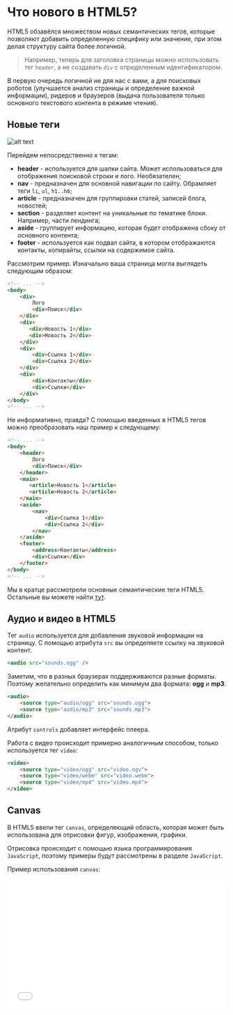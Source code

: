 # Что нового в HTML5?

HTML5 обзавёлся множеством новых семантических тегов, которые позволяют добавить определенную специфику или значение, при этом делая структуру сайта более логичной.

> Например, теперь для заголовка страницы можно использовать тег `header`, а не создавать `div` с определенным идентификатором.

В первую очередь логичной не для нас с вами, а для поисковых роботов (улучшается анализ страницы и определение важной информации), ридеров и браузеров (выдача пользователя только основного текстового контента в режиме чтения).

## Новые теги

![alt text](https://user-images.githubusercontent.com/4215285/53297629-2615e480-3832-11e9-90b2-596dc4c795e4.jpeg)

Перейдем непосредственно к тегам:
- **header** - используется для шапки сайта. Может использоваться для отображения поисковой строки и лого. Необязателен;
- **nav** - предназначен для основной навигации по сайту. Обрамляет теги `li`, `ul`, `h1..h6`;
- **article** - предназначен для группировки статей, записей блога, новостей;
- **section** - разделяет контент на уникальные по тематике блоки. Например, части лендинга;
- **aside** - группирует информацию, которая будет отображена сбоку от основного контента;
- **footer** - используется как подвал сайта, в котором отображаются контакты, копирайты, ссылки на содержимое сайта.

Рассмотрим пример. Изначально ваша страница могла выглядеть следующим образом:

```html
<!-- ... -->
<body>
    <div>
        Лого
        <div>Поиск</div>
    </div>
    <div>
       <div>Новость 1</div> 
       <div>Новость 2</div> 
    </div>
    <div>
        <div>Ссылка 1</div>
        <div>Ссылка 2</div>
    </div>
    <div>
        <div>Контакты</div>
        <div>Ссылки</div>
    </div>
</body>
<!-- ... -->
```

Не информативно, правда? С помощью введенных в HTML5 тегов можно преобразовать наш пример к следующему:

```html
<!-- ... -->
<body>
    <header>
        Лого
        <div>Поиск</div>
    </header>
    <main>
       <article>Новость 1</article>
       <article>Новость 2</article>
    </main>
    <aside>
        <nav>
            <div>Ссылка 1</div>
            <div>Ссылка 2</div>
        </nav>
    </aside>
    <footer>
        <address>Контакты</address>
        <div>Ссылки</div>
    </footer>
</body>
<!-- ... -->
```

Мы в кратце рассмотрели основные семантические теги HTML5. Остальные вы можете найти [тут](https://html5book.ru/html5-semantic-elements/).

## Аудио и видео в HTML5

Тег `audio` используется для добавления звуковой информации на страницу. С помощью атрибута `src` вы определяете ссылку на звуковой контент.

```html
<audio src="sounds.ogg" />
```

Заметим, что в разных браузерах поддерживаются разные форматы. Поэтому желательно определить как минимум два формата: **ogg** и **mp3**.

```html
<audio>
    <source type="audio/ogg" src="sounds.ogg">
    <source type="audio/mp3" src="sounds.mp3">
</audio>
```

Атрибут `controls` добавляет интерфейс плеера.

Работа с видео происходит примерно аналогичным способом, только используется тег `video`:

```html
<video>
    <source type="video/ogg" src="video.ogv">
    <source type="video/webm" src="video.webm">
    <source type="video/mp4" src="video.mp4">
</video>
```

## Canvas

В HTML5 ввели тег `canvas`, определяющий область, которая может быть использована для отрисовки фигур, изображения, графики.

Отрисовка происходит с помощью языка программирования `JavaScript`, поэтому примеры будут рассмотрены в разделе `JavaScript`.

Пример использования `canvas`:

<iframe height="300" style="width: 100%;" scrolling="no" title="The Last Experience" src="//codepen.io/ge1doot/embed/LkdOwj/?height=300&theme-id=36224&default-tab=js,result" frameborder="no" allowtransparency allowfullscreen>
  See the Pen <a href='https://codepen.io/ge1doot/pen/LkdOwj/'>The Last Experience</a> by Gerard Ferrandez
  (<a href='https://codepen.io/ge1doot'>@ge1doot</a>) on <a href='https://codepen.io'>CodePen</a>.
</iframe>